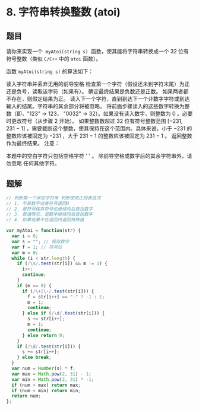 # 8. 字符串转换整数 (atoi)

## 题目

请你来实现一个  `myAtoi(string s)`  函数，使其能将字符串转换成一个 32 位有符号整数（类似 `C/C++` 中的 `atoi` 函数）。

函数 `myAtoi(string s)` 的算法如下：

读入字符串并丢弃无用的前导空格
检查第一个字符（假设还未到字符末尾）为正还是负号，读取该字符（如果有）。 确定最终结果是负数还是正数。 如果两者都不存在，则假定结果为正。
读入下一个字符，直到到达下一个非数字字符或到达输入的结尾。字符串的其余部分将被忽略。
将前面步骤读入的这些数字转换为整数（即，"123" -> 123， "0032" -> 32）。如果没有读入数字，则整数为 0 。必要时更改符号（从步骤 2 开始）。
如果整数数超过 32 位有符号整数范围 [−231,  231 − 1] ，需要截断这个整数，使其保持在这个范围内。具体来说，小于 −231 的整数应该被固定为 −231 ，大于 231 − 1 的整数应该被固定为 231 − 1 。
返回整数作为最终结果。
注意：

本题中的空白字符只包括空格字符 ' ' 。
除前导空格或数字后的其余字符串外，请勿忽略 任何其他字符。

## 题解

```js
// 判断第一个非空字符串 判断使用正则表达式
// 1. 不是数字或者符号返回0
// 2. 是符号保存符号位继续向后查找数字
// 3. 普通情况，是数字继续向后查找数字
// 4. 如果结果不在返回内返回特殊值

var myAtoi = function(str) {
  var i = 0;
  var s = ""; // 保存数字
  var f = 1; // 符号位
  var m = 0;
  while (i < str.length) {
    if (/\s/.test(str[i]) && m != 1) {
      i++;
      continue;
    }
    if (m == 0) {
      if (/\+|\-/.test(str[i])) {
        f = str[i++] == "-" ? -1 : 1;
        m = 1;
        continue;
      } else if (/\d/.test(str[i])) {
        s += str[i++];
        m = 1;
        continue;
      } else return 0;
    }
    if (/\d/.test(str[i])) {
      s += str[i++];
    } else break;
  }
  var num = Number(s) * f;
  var max = Math.pow(2, 31) - 1;
  var min = Math.pow(2, 31) * -1;
  if (num > max) return max;
  if (num < min) return min;
  return num;
};
```
